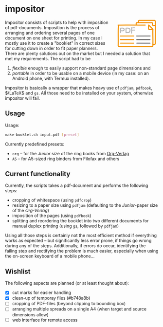 # impositor
<img src="./src/logo-impositor.svg" width="25%" style="padding: 0 1ex 0 2em" align="right" />

Impositor consists of scripts to help with imposition of pdf-documents. Imposition is the process of arranging and ordering several pages of one document on one sheet for printing. In my case I mostly use it to create a "booklet" in correct sizes for cutting down in order to fit paper planners. There are plenty solutions out on the market but I needed a solution that met my requirements. The script had to be 
1. *flexible* enough to easily support non-standard page dimensions and
2. *portable* in order to be usable on a mobile device (in my case: on an Android phone, with Termux installed).

Impositor is basically a wrapper that makes heavy use of `pdfjam`, `pdfbook`, $\LaTeX$ and `gs`. All those need to be installed on your system, otherwise impositor will fail.
## Usage

Usage: 
```bash
make-booklet.sh input.pdf [preset]
```

Currently predefined presets:

- `org` – for the *Junior* size of the ring books from [Org-Verlag](https://org-verlag.de/)
- `A5` – for A5-sized ring binders from Filofax and others
## Current functionality
Currently, the scripts takes a pdf-document and performs the following steps:
- cropping of whitespace (using `pdfcrop`)
- resizing to a paper size using `pdfjam` (defaulting to the *Junior*-paper size of the *Org-Verlag*)
- imposition of the pages (using `pdfbook`)
- splitting and reordering the booklet into two different documents for manual duplex printing (using `gs`, followed by `pdfjam`)

Using all those steps is certainly not the most efficient method if everything works as expected – but significantly less error prone, if things go wrong during any of the steps. Additionally, if errors do occur, identifying the failing step and rectifying the problem is much easier, especially when using the on-screen keyboard of a mobile phone...

## Wishlist
The following aspects are planned (or at least thought about):
- [X] cut marks for easier handling
- [X] clean-up of temporay files (#b748a8b)
- [ ] cropping of PDF-files (beyond clipping to bounding box)
- [ ] arranging multiple spreads on a single A4 (when target and source dimensions allow)
- [ ] web interface for remote access
